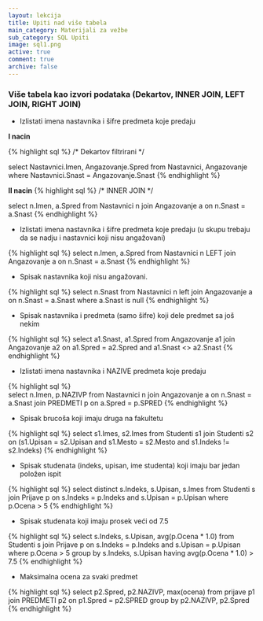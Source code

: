 ```yaml
---
layout: lekcija
title: Upiti nad više tabela
main_category: Materijali za vežbe
sub_category: SQL Upiti
image: sql1.png
active: true
comment: true
archive: false
---
```


### Više tabela kao izvori podataka (Dekartov, INNER JOIN, LEFT JOIN, RIGHT JOIN)

* Izlistati imena nastavnika i šifre predmeta koje predaju

**I nacin**

{% highlight sql %}
/*
	Dekartov filtrirani
*/

select Nastavnici.Imen, Angazovanje.Spred
from Nastavnici, Angazovanje
where Nastavnici.Snast = Angazovanje.Snast
{% endhighlight %}


**II nacin**
{% highlight sql %}
/*
	INNER JOIN
*/

select n.Imen, a.Spred
from Nastavnici n
join Angazovanje a on n.Snast = a.Snast
{% endhighlight %}
* Izlistati imena nastavnika i šifre predmeta koje predaju (u skupu trebaju da se nadju i nastavnici koji nisu angažovani)

{% highlight sql %}
select n.Imen, a.Spred
from Nastavnici n
LEFT join Angazovanje a on n.Snast = a.Snast
{% endhighlight %}

* Spisak nastavnika koji nisu angažovani.

{% highlight sql %}
select n.Snast
from Nastavnici n
left join Angazovanje a on n.Snast = a.Snast
where a.Snast is null
{% endhighlight %}

* Spisak nastavnika i predmeta (samo šifre) koji dele predmet sa još nekim

{% highlight sql %}
select a1.Snast, a1.Spred
from Angazovanje a1
join Angazovanje a2 on a1.Spred = a2.Spred and a1.Snast <> a2.Snast
{% endhighlight %}

* Izlistati imena nastavnika i NAZIVE predmeta koje predaju

{% highlight sql %}		
select n.Imen, p.NAZIVP
from Nastavnici n
join Angazovanje a on n.Snast = a.Snast
    join PREDMETI p on a.Spred = p.SPRED
{% endhighlight %}

* Spisak brucoša koji imaju druga na fakultetu

{% highlight sql %}
select s1.Imes, s2.Imes
from Studenti s1
join Studenti s2 on (s1.Upisan = s2.Upisan and s1.Mesto = s2.Mesto and s1.Indeks != s2.Indeks)
{% endhighlight %}

* Spisak studenata (indeks, upisan, ime studenta) koji imaju bar jedan položen ispit

{% highlight sql %}
select distinct s.Indeks, s.Upisan, s.Imes
from Studenti s
join Prijave p on s.Indeks = p.Indeks and s.Upisan = p.Upisan
where p.Ocena > 5
{% endhighlight %}

* Spisak studenata koji imaju prosek veći od 7.5

{% highlight sql %}
select s.Indeks, s.Upisan, avg(p.Ocena * 1.0)
from Studenti s
join Prijave p on s.Indeks = p.Indeks and s.Upisan = p.Upisan
where p.Ocena > 5
group by s.Indeks, s.Upisan
having avg(p.Ocena * 1.0) > 7.5
{% endhighlight %}

* Maksimalna ocena za svaki predmet

{% highlight sql %}
select p2.Spred, p2.NAZIVP, max(ocena)
from prijave p1
join PREDMETI p2 on p1.Spred = p2.SPRED
group by p2.NAZIVP, p2.Spred
{% endhighlight %}
